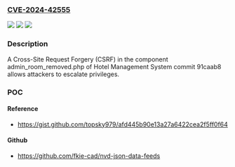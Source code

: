 ### [CVE-2024-42555](https://cve.mitre.org/cgi-bin/cvename.cgi?name=CVE-2024-42555)
![](https://img.shields.io/static/v1?label=Product&message=n%2Fa&color=blue)
![](https://img.shields.io/static/v1?label=Version&message=n%2Fa&color=blue)
![](https://img.shields.io/static/v1?label=Vulnerability&message=n%2Fa&color=brighgreen)

### Description

A Cross-Site Request Forgery (CSRF) in the component admin_room_removed.php of Hotel Management System commit 91caab8 allows attackers to escalate privileges.

### POC

#### Reference
- https://gist.github.com/topsky979/afd445b90e13a27a6422cea2f5ff0f64

#### Github
- https://github.com/fkie-cad/nvd-json-data-feeds

